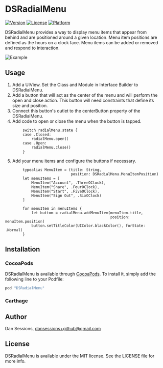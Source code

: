 # DSRadialMenu

[![Version](https://img.shields.io/cocoapods/v/DSRadialMenu.svg?style=flat)](http://cocoapods.org/pods/DSRadialMenu)
[![License](https://img.shields.io/cocoapods/l/DSRadialMenu.svg?style=flat)](http://cocoapods.org/pods/DSRadialMenu)
[![Platform](https://img.shields.io/cocoapods/p/DSRadialMenu.svg?style=flat)](http://cocoapods.org/pods/DSRadialMenu)

DSRadialMenu provides a way to display menu items that appear from behind and are positioned around a given location. Menu item positions are defined as the hours on a clock face. Menu items can be added or removed and respond to interaction.

![Example](http://imgur.com/a/sPTh2)

## Usage

1. Add a UIView. Set the Class and Module in Interface Builder to DSRadialMenu.
2. Add a button that will act as the center of the menu and will perform the open and close action. This button will need constraints that define its size and position.
3. Connect this button's outlet to the centerButton property of the DSRadialMenu.
4. Add code to open or close the menu when the button is tapped.
```
		switch radialMenu.state {
		case .Closed:
			radialMenu.open()
		case .Open:
			radialMenu.close()
		}
```
5. Add your menu items and configure the buttons if necessary.
```
        typealias MenuItem = (title: String, 
        					  position: DSRadialMenu.MenuItemPosition)
        let menuItems = [
            MenuItem("Account", .ThreeOClock),
            MenuItem("Share", .FourOClock),
            MenuItem("Start", .FiveOClock),
            MenuItem("Sign Out", .SixOClock)
        ]
        
        for menuItem in menuItems {
            let button = radialMenu.addMenuItem(menuItem.title, 
            									position: menuItem.position)
            button.setTitleColor(UIColor.blackColor(), forState: .Normal)
        }
```


## Installation

### CocoaPods
DSRadialMenu is available through [CocoaPods](http://cocoapods.org). To install
it, simply add the following line to your Podfile:

```ruby
pod "DSRadialMenu"
```
### Carthage

## Author

Dan Sessions, dansessions+github@gmail.com

## License

DSRadialMenu is available under the MIT license. See the LICENSE file for more info.

